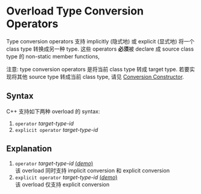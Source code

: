 # Overload Type Conversion Operators

Type conversion operators 支持 implicitly (隐式地) 或 explicit (显式地) 将一个 class type 转换成另一种 type.
这些 operators **必须**被 declare 成 source class type 的 non-static member functions, 

注意: type conversion operators 是将当前 class type 转成 target type.
若要实现将其他 source type 转成当前 class type, 请见 [Conversion Constructor](course://Classes/Constructors/Conversion_Constructors). 

## Syntax

C++ 支持如下两种 overload 的 syntax:

1. `operator` *target-type-id*
2. `explicit operator` *target-type-id*

## Explanation

1. `operator` *target-type-id* [(*demo*)](psi_element://OverloadTypeConversioinOperators_Implicit_Test)<br>
   该 overload 同时支持 implicit conversion 和 explicit conversion
2. `explicit operator` *target-type-id* [(*demo*)](psi_element://OverloadTypeConversioinOperators_Explicit_Test)<br>
   该 overload 仅支持 explicit conversion 
